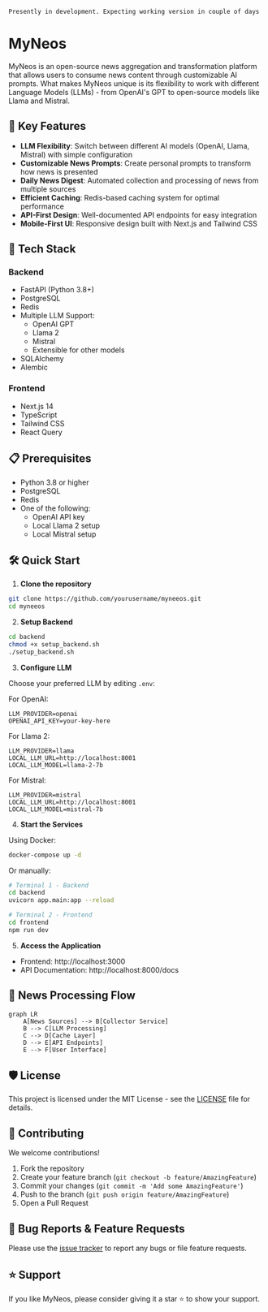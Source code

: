`Presently in development. Expecting working version in couple of days`

# MyNeos

MyNeos is an open-source news aggregation and transformation platform that allows users to consume news content through customizable AI prompts. What makes MyNeos unique is its flexibility to work with different Language Models (LLMs) - from OpenAI's GPT to open-source models like Llama and Mistral.


## 🌟 Key Features

- **LLM Flexibility**: Switch between different AI models (OpenAI, Llama, Mistral) with simple configuration
- **Customizable News Prompts**: Create personal prompts to transform how news is presented
- **Daily News Digest**: Automated collection and processing of news from multiple sources
- **Efficient Caching**: Redis-based caching system for optimal performance
- **API-First Design**: Well-documented API endpoints for easy integration
- **Mobile-First UI**: Responsive design built with Next.js and Tailwind CSS

## 🚀 Tech Stack

### Backend
- FastAPI (Python 3.8+)
- PostgreSQL
- Redis
- Multiple LLM Support:
  - OpenAI GPT
  - Llama 2
  - Mistral
  - Extensible for other models
- SQLAlchemy
- Alembic

### Frontend
- Next.js 14
- TypeScript
- Tailwind CSS
- React Query

## 📋 Prerequisites

- Python 3.8 or higher
- PostgreSQL
- Redis
- One of the following:
  - OpenAI API key
  - Local Llama 2 setup
  - Local Mistral setup

## 🛠️ Quick Start

1. **Clone the repository**
```bash
git clone https://github.com/yourusername/myneeos.git
cd myneeos
```

2. **Setup Backend**
```bash
cd backend
chmod +x setup_backend.sh
./setup_backend.sh
```

3. **Configure LLM**

Choose your preferred LLM by editing `.env`:

For OpenAI:
```env
LLM_PROVIDER=openai
OPENAI_API_KEY=your-key-here
```

For Llama 2:
```env
LLM_PROVIDER=llama
LOCAL_LLM_URL=http://localhost:8001
LOCAL_LLM_MODEL=llama-2-7b
```

For Mistral:
```env
LLM_PROVIDER=mistral
LOCAL_LLM_URL=http://localhost:8001
LOCAL_LLM_MODEL=mistral-7b
```

4. **Start the Services**

Using Docker:
```bash
docker-compose up -d
```

Or manually:
```bash
# Terminal 1 - Backend
cd backend
uvicorn app.main:app --reload

# Terminal 2 - Frontend
cd frontend
npm run dev
```

5. **Access the Application**
- Frontend: http://localhost:3000
- API Documentation: http://localhost:8000/docs


## 🔄 News Processing Flow

```mermaid
graph LR
    A[News Sources] --> B[Collector Service]
    B --> C[LLM Processing]
    C --> D[Cache Layer]
    D --> E[API Endpoints]
    E --> F[User Interface]
```

## 🛡️ License

This project is licensed under the MIT License - see the [LICENSE](LICENSE) file for details.

## 🤝 Contributing

We welcome contributions!

1. Fork the repository
2. Create your feature branch (`git checkout -b feature/AmazingFeature`)
3. Commit your changes (`git commit -m 'Add some AmazingFeature'`)
4. Push to the branch (`git push origin feature/AmazingFeature`)
5. Open a Pull Request

## 🐛 Bug Reports & Feature Requests

Please use the [issue tracker](https://github.com/my-neos/my-neos/issues) to report any bugs or file feature requests.

## ⭐ Support

If you like MyNeos, please consider giving it a star ⭐ to show your support.

